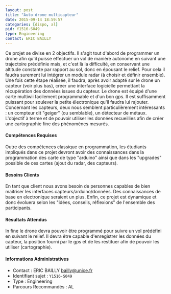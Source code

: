 ```yaml
---
layout: post
title: "Auto drone multicapteur"
date: 2015-09-14 18:59:57
categories: [dispo, al]
pid: Y1516-S049
type: Engineering
contact: ERIC BAILLY
---
```

       
Ce projet se divise en 2 objectifs. Il s'agit tout d'abord de programmer un drone afin qu'il puisse effectuer un vol de manière autonome en suivant une trajectoire prédéfinie mais, et c'est là la difficulté, en conservant une altitude constante par rapport au sol, donc en épousant le relief. Pour cela il faudra surement lui intégrer un module radar (à choisir et définir ensemble). Une fois cette étape réalisée, il faudra, après avoir adapté sur le drone un capteur (voir plus bas), créer une interface logicielle permettant la récupération des données issues du capteur. 
Le drone est équipé d'une carte multiwii facilement programmable et d'un bon gps. Il est suffisamment puissant pour soulever la petite électronique qu'il faudra lui rajouter. 
Concernant les capteurs, deux nous semblent particulièrement intéressants : un compteur dit "geiger" (ou semblable), un détecteur de métaux. L'objectif à terme et de pouvoir utiliser les données recueillies afin de créer une cartographie fine des phénomènes mesurés.

#### Compétences Requises
Outre des compétences classique en programmation, les étudiants impliqués dans ce projet devront avoir des connaissances dans la programmation des carte de type "arduino" ainsi que dans les "upgrades" possible de ces cartes (ajout du radar, des capteurs).


#### Besoins Clients
En tant que client nous avons besoin de personnes capables de bien maitriser les interfaces capteurs/arduino/données. Des connaissances de base en electronique seraient un plus. 
Enfin, ce projet est dynamique et donc évoluera selon les "idées, conseils, réflexions" de l'ensemble des participants. 

#### Résultats Attendus
In fine le drone devra pouvoir être programmé pour suivre un vol prédéfini en suivant le relief. Il devra être capable d'enregistrer les données du capteur, la position fourni par le gps et de les restituer afin de pouvoir les utiliser (cartographie).
     

#### Informations Administratives
  * Contact : ERIC BAILLY <bailly@unice.fr>
  * Identifiant sujet : `Y1516-S049`
  * Type : Engineering
  * Parcours Recommandés : AL
     
